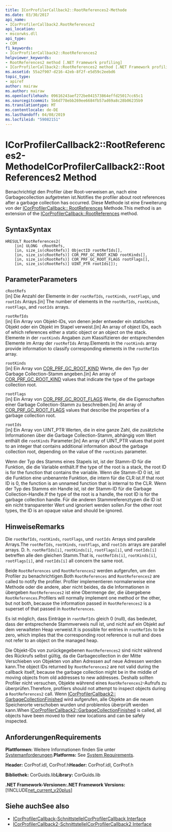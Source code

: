 ```yaml
---
title: ICorProfilerCallback2::RootReferences2-Methode
ms.date: 03/30/2017
api_name:
- ICorProfilerCallback2.RootReferences2
api_location:
- mscorwks.dll
api_type:
- COM
f1_keywords:
- ICorProfilerCallback2::RootReferences2
helpviewer_keywords:
- RootReferences2 method [.NET Framework profiling]
- ICorProfilerCallback2::RootReferences2 method [.NET Framework profiling]
ms.assetid: 55a2f907-d216-42eb-8f2f-e5d59c2eebd6
topic_type:
- apiref
author: mairaw
ms.author: mairaw
ms.openlocfilehash: 09616243aef272be041573864effd25017cc65c1
ms.sourcegitcommit: 5b6d778ebb269ee6684fb57ad69a8c28b06235b9
ms.translationtype: MT
ms.contentlocale: de-DE
ms.lasthandoff: 04/08/2019
ms.locfileid: "59082151"
---
```

# <a name="icorprofilercallback2rootreferences2-method"></a><span data-ttu-id="47720-102">ICorProfilerCallback2::RootReferences2-Methode</span><span class="sxs-lookup"><span data-stu-id="47720-102">ICorProfilerCallback2::RootReferences2 Method</span></span>
<span data-ttu-id="47720-103">Benachrichtigt den Profiler über Root-verweisen an, nach eine Garbagecollection aufgetreten ist.</span><span class="sxs-lookup"><span data-stu-id="47720-103">Notifies the profiler about root references after a garbage collection has occurred.</span></span> <span data-ttu-id="47720-104">Diese Methode ist eine Erweiterung von der [ICorProfilerCallback:: RootReferences](../../../../docs/framework/unmanaged-api/profiling/icorprofilercallback-rootreferences-method.md) Methode.</span><span class="sxs-lookup"><span data-stu-id="47720-104">This method is an extension of the [ICorProfilerCallback::RootReferences](../../../../docs/framework/unmanaged-api/profiling/icorprofilercallback-rootreferences-method.md) method.</span></span>  
  
## <a name="syntax"></a><span data-ttu-id="47720-105">Syntax</span><span class="sxs-lookup"><span data-stu-id="47720-105">Syntax</span></span>  
  
```  
HRESULT RootReferences2(  
    [in] ULONG  cRootRefs,  
    [in, size_is(cRootRefs)] ObjectID rootRefIds[],  
    [in, size_is(cRootRefs)] COR_PRF_GC_ROOT_KIND rootKinds[],  
    [in, size_is(cRootRefs)] COR_PRF_GC_ROOT_FLAGS rootFlags[],  
    [in, size_is(cRootRefs)] UINT_PTR rootIds[]);  
```  
  
## <a name="parameters"></a><span data-ttu-id="47720-106">Parameter</span><span class="sxs-lookup"><span data-stu-id="47720-106">Parameters</span></span>  
 `cRootRefs`  
 <span data-ttu-id="47720-107">[in] Die Anzahl der Elemente in der `rootRefIds`, `rootKinds`, `rootFlags`, und `rootIds` Arrays.</span><span class="sxs-lookup"><span data-stu-id="47720-107">[in] The number of elements in the `rootRefIds`, `rootKinds`, `rootFlags`, and `rootIds` arrays.</span></span>  
  
 `rootRefIds`  
 <span data-ttu-id="47720-108">[in] Ein Array von Objekt-IDs, von denen jeder entweder ein statisches Objekt oder ein Objekt im Stapel verweist.</span><span class="sxs-lookup"><span data-stu-id="47720-108">[in] An array of object IDs, each of which references either a static object or an object on the stack.</span></span> <span data-ttu-id="47720-109">Elemente in der `rootKinds` Angaben zum Klassifizieren der entsprechenden Elemente im Array der `rootRefIds` Array.</span><span class="sxs-lookup"><span data-stu-id="47720-109">Elements in the `rootKinds` array provide information to classify corresponding elements in the `rootRefIds` array.</span></span>  
  
 `rootKinds`  
 <span data-ttu-id="47720-110">[in] Ein Array von [COR_PRF_GC_ROOT_KIND](../../../../docs/framework/unmanaged-api/profiling/cor-prf-gc-root-kind-enumeration.md) Werte, die den Typ der Garbage Collection-Stamm angeben.</span><span class="sxs-lookup"><span data-stu-id="47720-110">[in] An array of [COR_PRF_GC_ROOT_KIND](../../../../docs/framework/unmanaged-api/profiling/cor-prf-gc-root-kind-enumeration.md) values that indicate the type of the garbage collection root.</span></span>  
  
 `rootFlags`  
 <span data-ttu-id="47720-111">[in] Ein Array von [COR_PRF_GC_ROOT_FLAGS](../../../../docs/framework/unmanaged-api/profiling/cor-prf-gc-root-flags-enumeration.md) Werte, die die Eigenschaften einer Garbage Collection-Stamm zu beschreiben.</span><span class="sxs-lookup"><span data-stu-id="47720-111">[in] An array of [COR_PRF_GC_ROOT_FLAGS](../../../../docs/framework/unmanaged-api/profiling/cor-prf-gc-root-flags-enumeration.md) values that describe the properties of a garbage collection root.</span></span>  
  
 `rootIds`  
 <span data-ttu-id="47720-112">[in] Ein Array von UINT_PTR Werten, die in eine ganze Zahl, die zusätzliche Informationen über die Garbage Collection-Stamm, abhängig vom Wert enthält die `rootKinds` Parameter.</span><span class="sxs-lookup"><span data-stu-id="47720-112">[in] An array of UINT_PTR values that point to an integer that contains additional information about the garbage collection root, depending on the value of the `rootKinds` parameter.</span></span>  
  
 <span data-ttu-id="47720-113">Wenn der Typ des Stamms eines Stapels ist, ist der Stamm-ID für die Funktion, die die Variable enthält.</span><span class="sxs-lookup"><span data-stu-id="47720-113">If the type of the root is a stack, the root ID is for the function that contains the variable.</span></span> <span data-ttu-id="47720-114">Wenn die Stamm-ID 0 ist, ist die Funktion eine unbenannte Funktion, die intern für die CLR ist.</span><span class="sxs-lookup"><span data-stu-id="47720-114">If that root ID is 0, the function is an unnamed function that is internal to the CLR.</span></span> <span data-ttu-id="47720-115">Wenn der Typ des Stamms ein Handle ist, ist der Stamm-ID für die Garbage Collection-Handle.</span><span class="sxs-lookup"><span data-stu-id="47720-115">If the type of the root is a handle, the root ID is for the garbage collection handle.</span></span> <span data-ttu-id="47720-116">Für die anderen Stammreferenztypen die ID ist ein nicht transparenter Wert und ignoriert werden sollen.</span><span class="sxs-lookup"><span data-stu-id="47720-116">For the other root types, the ID is an opaque value and should be ignored.</span></span>  
  
## <a name="remarks"></a><span data-ttu-id="47720-117">Hinweise</span><span class="sxs-lookup"><span data-stu-id="47720-117">Remarks</span></span>  
 <span data-ttu-id="47720-118">Die `rootRefIds`, `rootKinds`, `rootFlags`, und `rootIds` Arrays sind parallele Arrays.</span><span class="sxs-lookup"><span data-stu-id="47720-118">The `rootRefIds`, `rootKinds`, `rootFlags`, and `rootIds` arrays are parallel arrays.</span></span> <span data-ttu-id="47720-119">D. h. `rootRefIds[i]`, `rootKinds[i]`, `rootFlags[i]`, und `rootIds[i]` betreffen alle den gleichen Stamm.</span><span class="sxs-lookup"><span data-stu-id="47720-119">That is, `rootRefIds[i]`, `rootKinds[i]`, `rootFlags[i]`, and `rootIds[i]` all concern the same root.</span></span>  
  
 <span data-ttu-id="47720-120">Beide `RootReferences` und `RootReferences2` werden aufgerufen, um den Profiler zu benachrichtigen.</span><span class="sxs-lookup"><span data-stu-id="47720-120">Both `RootReferences` and `RootReferences2` are called to notify the profiler.</span></span> <span data-ttu-id="47720-121">Profiler implementieren normalerweise eine Methode oder die andere, aber nicht beides, da die Informationen in übergeben `RootReferences2` ist eine Obermenge der, die übergebene `RootReferences`.</span><span class="sxs-lookup"><span data-stu-id="47720-121">Profilers will normally implement one method or the other, but not both, because the information passed in `RootReferences2` is a superset of that passed in `RootReferences`.</span></span>  
  
 <span data-ttu-id="47720-122">Es ist möglich, dass Einträge in `rootRefIds` gleich 0 (null), das bedeutet, dass der entsprechende Stammverweis null ist, und nicht auf ein Objekt auf dem verwalteten Heap verweist.</span><span class="sxs-lookup"><span data-stu-id="47720-122">It is possible for entries in `rootRefIds` to be zero, which implies that the corresponding root reference is null and does not refer to an object on the managed heap.</span></span>  
  
 <span data-ttu-id="47720-123">Die Objekt-IDs von zurückgegebenen `RootReferences2` sind nicht während des Rückrufs selbst gültig, da die Garbagecollection in der Mitte Verschieben von Objekten von alten Adressen auf neue Adressen werden kann.</span><span class="sxs-lookup"><span data-stu-id="47720-123">The object IDs returned by `RootReferences2` are not valid during the callback itself, because the garbage collection might be in the middle of moving objects from old addresses to new addresses.</span></span> <span data-ttu-id="47720-124">Deshalb sollten Profiler nicht versuchen, Objekte während eines `RootReferences2`-Aufrufs zu überprüfen.</span><span class="sxs-lookup"><span data-stu-id="47720-124">Therefore, profilers should not attempt to inspect objects during a `RootReferences2` call.</span></span> <span data-ttu-id="47720-125">Wenn [ICorProfilerCallback2:: GarbageCollectionFinished](../../../../docs/framework/unmanaged-api/profiling/icorprofilercallback2-garbagecollectionfinished-method.md) wird aufgerufen, alle Objekte an die neuen Speicherorte verschoben wurden und problemlos überprüft werden kann.</span><span class="sxs-lookup"><span data-stu-id="47720-125">When [ICorProfilerCallback2::GarbageCollectionFinished](../../../../docs/framework/unmanaged-api/profiling/icorprofilercallback2-garbagecollectionfinished-method.md) is called, all objects have been moved to their new locations and can be safely inspected.</span></span>  
  
## <a name="requirements"></a><span data-ttu-id="47720-126">Anforderungen</span><span class="sxs-lookup"><span data-stu-id="47720-126">Requirements</span></span>  
 <span data-ttu-id="47720-127">**Plattformen:** Weitere Informationen finden Sie unter [Systemanforderungen](../../../../docs/framework/get-started/system-requirements.md).</span><span class="sxs-lookup"><span data-stu-id="47720-127">**Platforms:** See [System Requirements](../../../../docs/framework/get-started/system-requirements.md).</span></span>  
  
 <span data-ttu-id="47720-128">**Header:** CorProf.idl, CorProf.h</span><span class="sxs-lookup"><span data-stu-id="47720-128">**Header:** CorProf.idl, CorProf.h</span></span>  
  
 <span data-ttu-id="47720-129">**Bibliothek:** CorGuids.lib</span><span class="sxs-lookup"><span data-stu-id="47720-129">**Library:** CorGuids.lib</span></span>  
  
 **<span data-ttu-id="47720-130">.NET Framework-Versionen:</span><span class="sxs-lookup"><span data-stu-id="47720-130">.NET Framework Versions:</span></span>** [!INCLUDE[net_current_v20plus](../../../../includes/net-current-v20plus-md.md)]  
  
## <a name="see-also"></a><span data-ttu-id="47720-131">Siehe auch</span><span class="sxs-lookup"><span data-stu-id="47720-131">See also</span></span>

- [<span data-ttu-id="47720-132">ICorProfilerCallback-Schnittstelle</span><span class="sxs-lookup"><span data-stu-id="47720-132">ICorProfilerCallback Interface</span></span>](../../../../docs/framework/unmanaged-api/profiling/icorprofilercallback-interface.md)
- [<span data-ttu-id="47720-133">ICorProfilerCallback2-Schnittstelle</span><span class="sxs-lookup"><span data-stu-id="47720-133">ICorProfilerCallback2 Interface</span></span>](../../../../docs/framework/unmanaged-api/profiling/icorprofilercallback2-interface.md)
